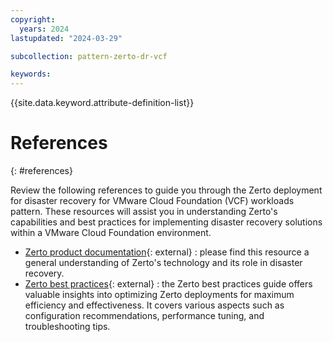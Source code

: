 ```yaml
---
copyright:
  years: 2024
lastupdated: "2024-03-29"

subcollection: pattern-zerto-dr-vcf

keywords:
---
```

{{site.data.keyword.attribute-definition-list}}

# References

{: #references}

Review the following references to guide you through the Zerto deployment for disaster recovery for VMware Cloud Foundation (VCF) workloads pattern. These resources will assist you in understanding Zerto's capabilities and best practices for implementing disaster recovery solutions within a VMware Cloud Foundation environment.

- [Zerto product documentation](https://help.zerto.com/){: external} : please find this resource  a general  understanding of Zerto's technology and its role in disaster recovery.
- [Zerto best practices](https://help.zerto.com/category/Best_Practices){: external} : the Zerto best practices guide offers valuable insights into optimizing Zerto deployments for maximum efficiency and effectiveness. It covers various aspects such as configuration recommendations, performance tuning, and troubleshooting tips.

